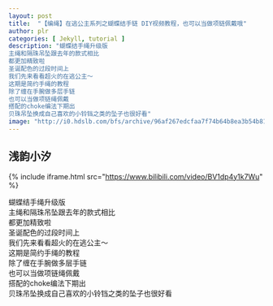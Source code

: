 ```yaml
---
layout: post
title:  "【编绳】在逃公主系列之蝴蝶结手链 DIY视频教程，也可以当做项链佩戴哦"
author: plr
categories: [ Jekyll, tutorial ]
description: "蝴蝶结手绳升级版
主绳和隔珠吊坠跟去年的款式相比
都更加精致啦
圣诞配色的过段时间上
我们先来看看超火的在逃公主～
这期是简约手绳的教程
除了缠在手腕做多层手链
也可以当做项链绳佩戴
搭配的choke编法下期出
贝珠吊坠换成自己喜欢的小铃铛之类的坠子也很好看"
image: "http://i0.hdslb.com/bfs/archive/96af267edcfaa7f74b64b8ea3b54b81f40be6855.jpg"
---
```

## 浅韵小汐

{% include iframe.html src="https://www.bilibili.com/video/BV1dp4y1k7Wu" %}

蝴蝶结手绳升级版<br>主绳和隔珠吊坠跟去年的款式相比<br>都更加精致啦<br>圣诞配色的过段时间上<br>我们先来看看超火的在逃公主～<br>这期是简约手绳的教程<br>除了缠在手腕做多层手链<br>也可以当做项链绳佩戴<br>搭配的choke编法下期出<br>贝珠吊坠换成自己喜欢的小铃铛之类的坠子也很好看

